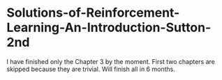 # Solutions-of-Reinforcement-Learning-An-Introduction-Sutton-2nd

I have finished only the Chapter 3 by the moment. 
First two chapters are skipped because they are trivial.
Will finish all in 6 months.
